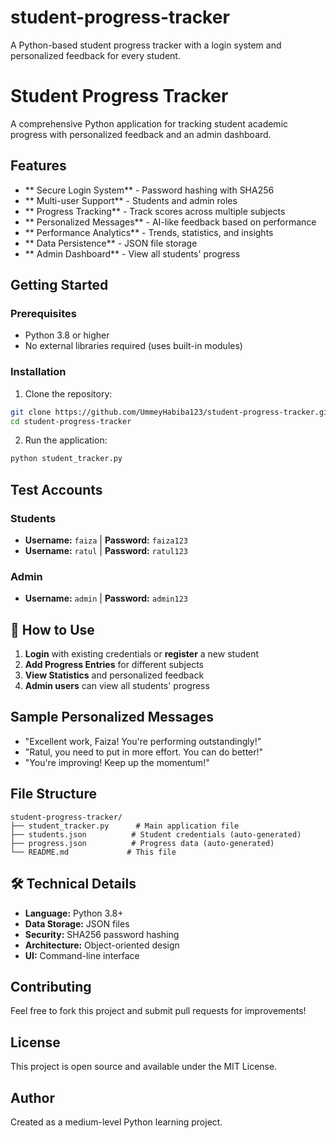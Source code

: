 # student-progress-tracker
A Python-based student progress tracker with a login system and personalized feedback for every student.
#  Student Progress Tracker

A comprehensive Python application for tracking student academic progress with personalized feedback and an admin dashboard.

##  Features

- ** Secure Login System** - Password hashing with SHA256
- ** Multi-user Support** - Students and admin roles
- ** Progress Tracking** - Track scores across multiple subjects
- ** Personalized Messages** - AI-like feedback based on performance
- ** Performance Analytics** - Trends, statistics, and insights
- ** Data Persistence** - JSON file storage
- ** Admin Dashboard** - View all students' progress

##  Getting Started

### Prerequisites
- Python 3.8 or higher
- No external libraries required (uses built-in modules)

### Installation

1. Clone the repository:
```bash
git clone https://github.com/UmmeyHabiba123/student-progress-tracker.git
cd student-progress-tracker
```

2. Run the application:
```bash
python student_tracker.py
```

##  Test Accounts

### Students
- **Username:** `faiza` | **Password:** `faiza123`
- **Username:** `ratul` | **Password:** `ratul123`

### Admin
- **Username:** `admin` | **Password:** `admin123`

## 📖 How to Use

1. **Login** with existing credentials or **register** a new student
2. **Add Progress Entries** for different subjects
3. **View Statistics** and personalized feedback
4. **Admin users** can view all students' progress

##  Sample Personalized Messages

-  "Excellent work, Faiza! You're performing outstandingly!"
-  "Ratul, you need to put in more effort. You can do better!"
-  "You're improving! Keep up the momentum!"

##  File Structure

```
student-progress-tracker/
├── student_tracker.py      # Main application file
├── students.json          # Student credentials (auto-generated)
├── progress.json          # Progress data (auto-generated)
└── README.md             # This file
```

## 🛠 Technical Details

- **Language:** Python 3.8+
- **Data Storage:** JSON files
- **Security:** SHA256 password hashing
- **Architecture:** Object-oriented design
- **UI:** Command-line interface

##  Contributing

Feel free to fork this project and submit pull requests for improvements!

##  License

This project is open source and available under the MIT License.

##  Author

Created as a medium-level Python learning project.

